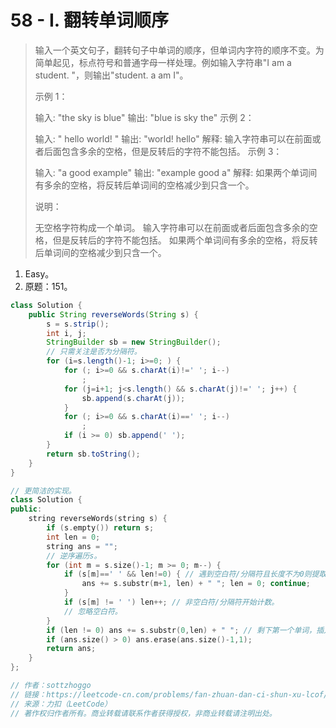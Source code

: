 # 58 - I. 翻转单词顺序

> 输入一个英文句子，翻转句子中单词的顺序，但单词内字符的顺序不变。为简单起见，标点符号和普通字母一样处理。例如输入字符串"I am a student. "，则输出"student. a am I"。
>
> 示例 1：
>
> 输入: "the sky is blue"
> 输出: "blue is sky the"
> 示例 2：
>
> 输入: "  hello world!  "
> 输出: "world! hello"
> 解释: 输入字符串可以在前面或者后面包含多余的空格，但是反转后的字符不能包括。
> 示例 3：
>
> 输入: "a good   example"
> 输出: "example good a"
> 解释: 如果两个单词间有多余的空格，将反转后单词间的空格减少到只含一个。
>
>
> 说明：
>
> 无空格字符构成一个单词。
> 输入字符串可以在前面或者后面包含多余的空格，但是反转后的字符不能包括。
> 如果两个单词间有多余的空格，将反转后单词间的空格减少到只含一个。
>

1. Easy。
2. 原题：151。

```java
class Solution {
    public String reverseWords(String s) {
        s = s.strip();
        int i, j;
        StringBuilder sb = new StringBuilder();
        // 只需关注是否为分隔符。
        for (i=s.length()-1; i>=0; ) {
            for (; i>=0 && s.charAt(i)!=' '; i--)
                ;
            for (j=i+1; j<s.length() && s.charAt(j)!=' '; j++) {
                sb.append(s.charAt(j));
            }
            for (; i>=0 && s.charAt(i)==' '; i--)
                ;
            if (i >= 0) sb.append(' ');
        }
        return sb.toString();
    }
}
```

```cpp
// 更简洁的实现。
class Solution {
public:
    string reverseWords(string s) {
        if (s.empty()) return s;
        int len = 0;
        string ans = "";
        // 逆序遍历s。
        for (int m = s.size()-1; m >= 0; m--) {
            if (s[m]==' ' && len!=0) { // 遇到空白符/分隔符且长度不为0则提取字符串。
                ans += s.substr(m+1, len) + " "; len = 0; continue;
            }
            if (s[m] != ' ') len++; // 非空白符/分隔符开始计数。
            // 忽略空白符。
        }
        if (len != 0) ans += s.substr(0,len) + " "; // 剩下第一个单词，插入末尾。
        if (ans.size() > 0) ans.erase(ans.size()-1,1);
        return ans;
    }
};

// 作者：sottzhoggo
// 链接：https://leetcode-cn.com/problems/fan-zhuan-dan-ci-shun-xu-lcof/solution/shuang-100suan-fa-huan-ying-jiao-liu-liu-yan-by--2/
// 来源：力扣（LeetCode）
// 著作权归作者所有。商业转载请联系作者获得授权，非商业转载请注明出处。
```

